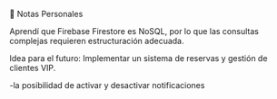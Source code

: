 📝 Notas Personales

Aprendí que Firebase Firestore es NoSQL, por lo que las consultas complejas requieren estructuración adecuada.

Idea para el futuro: Implementar un sistema de reservas y gestión de clientes VIP.

-la posibilidad de activar y desactivar notificaciones